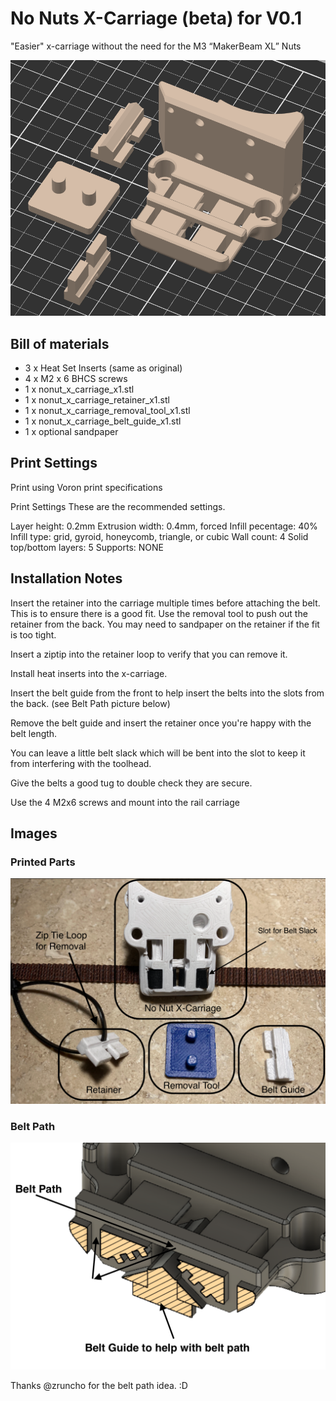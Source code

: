 # No Nuts X-Carriage (beta) for V0.1 

"Easier" x-carriage without the need for the M3 “MakerBeam XL” Nuts


![](./images/plate.png)

## Bill of materials
 - 3 x Heat Set Inserts (same as original)
 - 4 x M2 x 6 BHCS screws
 - 1 x nonut_x_carriage_x1.stl
 - 1 x nonut_x_carriage_retainer_x1.stl
 - 1 x nonut_x_carriage_removal_tool_x1.stl
 - 1 x nonut_x_carriage_belt_guide_x1.stl
 - 1 x optional sandpaper
## Print Settings

 Print using Voron print specifications

Print Settings
These are the recommended settings.

Layer height: 0.2mm
Extrusion width: 0.4mm, forced
Infill pecentage: 40%
Infill type: grid, gyroid, honeycomb, triangle, or cubic
Wall count: 4
Solid top/bottom layers: 5
Supports: NONE


## Installation Notes
Insert the retainer into the carriage multiple times before attaching the belt.  This is to ensure there is a good fit. Use the removal tool to push out the retainer from the back. You may need to sandpaper on the retainer if the fit is too tight.

Insert a ziptip into the retainer loop to verify that you can remove it.

Install heat inserts into the x-carriage.

Insert the belt guide from the front to help insert the belts into the slots from the back. (see Belt Path picture below)

Remove the belt guide and insert the retainer once you're happy with the belt length.

You can leave a little belt slack which will be bent into the slot to keep it from interfering with the toolhead.

Give the belts a good tug to double check they are secure.

Use the 4 M2x6 screws and mount into the rail carriage

## Images
### Printed Parts
![](./images/prints.png)
### Belt Path 
![](./images/beltpath.png)





Thanks @zruncho for the belt path idea. :D